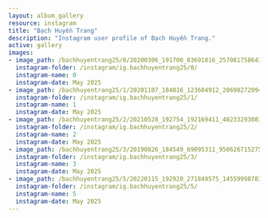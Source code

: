 ```yaml
---
layout: album_gallery
resource: instagram
title: "Bạch Huyền Trang"
description: "Instagram user profile of Bạch Huyền Trang."
active: gallery
images: 
- image_path: /bachhuyentrang25/0/20200306_191700_83691816_257081758643404_2821182209294011495_n.jpg
  instagram-folder: /instagram/ig.bachhuyentrang25/0/
  instagram-name: 0
  instagram-date: May 2025
- image_path: /bachhuyentrang25/1/20201107_184016_123604912_206982720949955_1818028695175473272_n.jpg
  instagram-folder: /instagram/ig.bachhuyentrang25/1/
  instagram-name: 1
  instagram-date: May 2025
- image_path: /bachhuyentrang25/2/20210528_192754_192169411_402332930815032_2817132383337149158_n.jpg
  instagram-folder: /instagram/ig.bachhuyentrang25/2/
  instagram-name: 2
  instagram-date: May 2025
- image_path: /bachhuyentrang25/3/20190826_184549_69095311_950626715275305_8685970081126887020_n.jpg
  instagram-folder: /instagram/ig.bachhuyentrang25/3/
  instagram-name: 3
  instagram-date: May 2025
- image_path: /bachhuyentrang25/5/20220115_192920_271849575_145599987831282_6290940341275411984_n - Copy.jpg
  instagram-folder: /instagram/ig.bachhuyentrang25/5/
  instagram-name: 5
  instagram-date: May 2025
---
```

